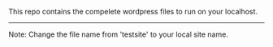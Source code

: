 This repo contains the compelete wordpress files to run on your localhost.
___________________________________________________________________________________________________________________________________________

Note: Change the file name from 'testsite' to your local site name.
